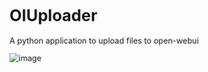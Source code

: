 # OIUploader
A python application to upload files to open-webui


![image](https://github.com/user-attachments/assets/d504e749-9706-4998-b23d-ce56e92d191e)

